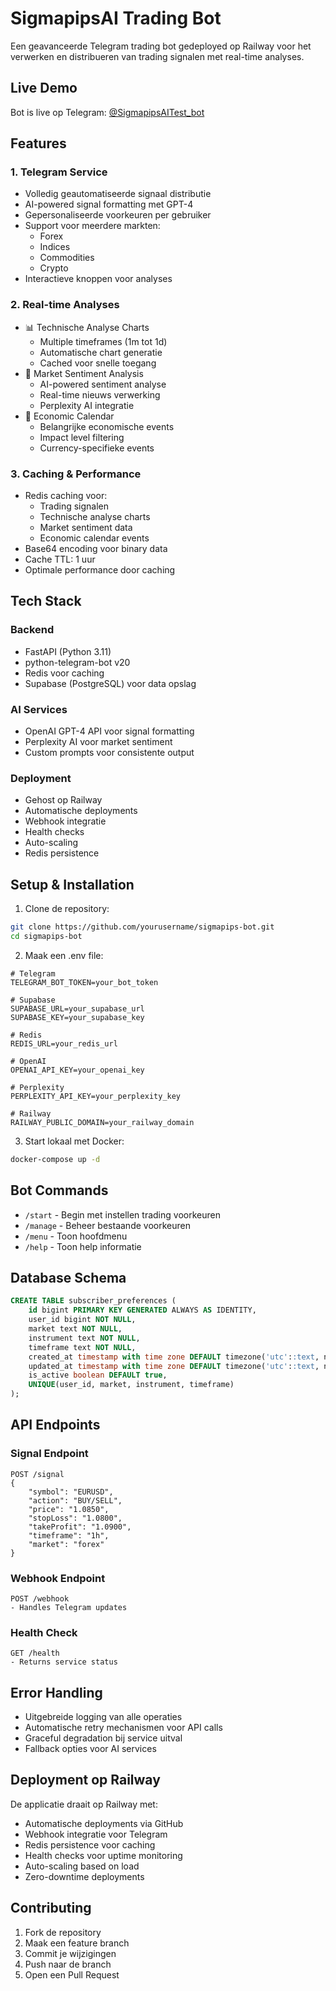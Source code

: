 # SigmapipsAI Trading Bot

Een geavanceerde Telegram trading bot gedeployed op Railway voor het verwerken en distribueren van trading signalen met real-time analyses.

## Live Demo
Bot is live op Telegram: [@SigmapipsAITest_bot](https://t.me/Signapipstest4_bot)

## Features

### 1. Telegram Service
- Volledig geautomatiseerde signaal distributie
- AI-powered signal formatting met GPT-4
- Gepersonaliseerde voorkeuren per gebruiker
- Support voor meerdere markten:
  - Forex
  - Indices 
  - Commodities
  - Crypto
- Interactieve knoppen voor analyses

### 2. Real-time Analyses
- 📊 Technische Analyse Charts
  - Multiple timeframes (1m tot 1d)
  - Automatische chart generatie
  - Cached voor snelle toegang
- 🤖 Market Sentiment Analysis
  - AI-powered sentiment analyse
  - Real-time nieuws verwerking
  - Perplexity AI integratie
- 📅 Economic Calendar
  - Belangrijke economische events
  - Impact level filtering
  - Currency-specifieke events

### 3. Caching & Performance
- Redis caching voor:
  - Trading signalen
  - Technische analyse charts
  - Market sentiment data
  - Economic calendar events
- Base64 encoding voor binary data
- Cache TTL: 1 uur
- Optimale performance door caching

## Tech Stack

### Backend
- FastAPI (Python 3.11)
- python-telegram-bot v20
- Redis voor caching
- Supabase (PostgreSQL) voor data opslag

### AI Services
- OpenAI GPT-4 API voor signal formatting
- Perplexity AI voor market sentiment
- Custom prompts voor consistente output

### Deployment
- Gehost op Railway
- Automatische deployments
- Webhook integratie
- Health checks
- Auto-scaling
- Redis persistence

## Setup & Installation

1. Clone de repository:
```bash
git clone https://github.com/yourusername/sigmapips-bot.git
cd sigmapips-bot
```

2. Maak een .env file:
```env
# Telegram
TELEGRAM_BOT_TOKEN=your_bot_token

# Supabase
SUPABASE_URL=your_supabase_url 
SUPABASE_KEY=your_supabase_key

# Redis
REDIS_URL=your_redis_url

# OpenAI
OPENAI_API_KEY=your_openai_key

# Perplexity
PERPLEXITY_API_KEY=your_perplexity_key

# Railway
RAILWAY_PUBLIC_DOMAIN=your_railway_domain
```

3. Start lokaal met Docker:
```bash
docker-compose up -d
```

## Bot Commands

- `/start` - Begin met instellen trading voorkeuren
- `/manage` - Beheer bestaande voorkeuren 
- `/menu` - Toon hoofdmenu
- `/help` - Toon help informatie

## Database Schema

```sql
CREATE TABLE subscriber_preferences (
    id bigint PRIMARY KEY GENERATED ALWAYS AS IDENTITY,
    user_id bigint NOT NULL,
    market text NOT NULL,
    instrument text NOT NULL, 
    timeframe text NOT NULL,
    created_at timestamp with time zone DEFAULT timezone('utc'::text, now()),
    updated_at timestamp with time zone DEFAULT timezone('utc'::text, now()),
    is_active boolean DEFAULT true,
    UNIQUE(user_id, market, instrument, timeframe)
);
```

## API Endpoints

### Signal Endpoint
```http
POST /signal
{
    "symbol": "EURUSD",
    "action": "BUY/SELL",
    "price": "1.0850",
    "stopLoss": "1.0800",
    "takeProfit": "1.0900",
    "timeframe": "1h",
    "market": "forex"
}
```

### Webhook Endpoint
```http
POST /webhook
- Handles Telegram updates
```

### Health Check
```http
GET /health
- Returns service status
```

## Error Handling

- Uitgebreide logging van alle operaties
- Automatische retry mechanismen voor API calls
- Graceful degradation bij service uitval
- Fallback opties voor AI services

## Deployment op Railway

De applicatie draait op Railway met:
- Automatische deployments via GitHub
- Webhook integratie voor Telegram
- Redis persistence voor caching
- Health checks voor uptime monitoring
- Auto-scaling based on load
- Zero-downtime deployments

## Contributing

1. Fork de repository
2. Maak een feature branch
3. Commit je wijzigingen
4. Push naar de branch
5. Open een Pull Request

